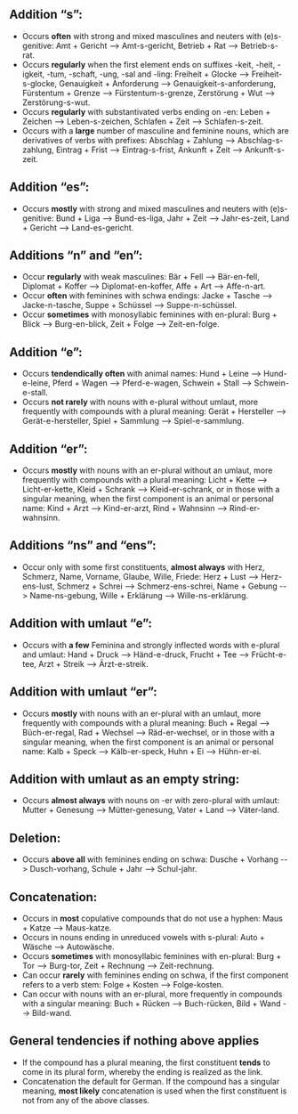 ## Addition “s”:
* Occurs **often** with strong and mixed masculines and neuters with (e)s-genitive:
Amt + Gericht --> Amt-s-gericht, Betrieb + Rat --> Betrieb-s-rat.
* Occurs **regularly** when the first element ends on suffixes -keit, -heit,
-igkeit, -tum, -schaft, -ung, -sal and -ling: Freiheit + Glocke --> Freiheit-s-glocke,
Genauigkeit + Anforderung --> Genauigkeit-s-anforderung, Fürstentum + Grenze --> Fürstentum-s-grenze,
Zerstörung + Wut --> Zerstörung-s-wut.
* Occurs **regularly** with substantivated verbs ending on -en: Leben + Zeichen --> Leben-s-zeichen,
Schlafen + Zeit --> Schlafen-s-zeit.
* Occurs with a **large** number of masculine and feminine nouns,
which are derivatives of verbs with prefixes: Abschlag + Zahlung --> Abschlag-s-zahlung,
Eintrag + Frist --> Eintrag-s-frist, Ankunft + Zeit --> Ankunft-s-zeit.

## Addition “es”:
* Occurs **mostly** with strong and mixed masculines and neuters with (e)s-genitive:
Bund + Liga --> Bund-es-liga, Jahr + Zeit --> Jahr-es-zeit, Land + Gericht --> Land-es-gericht.

## Additions “n” and “en”:
* Occur **regularly** with weak masculines: Bär + Fell --> Bär-en-fell,
Diplomat + Koffer --> Diplomat-en-koffer, Affe + Art --> Affe-n-art.
* Occur **often** with feminines with schwa endings: Jacke + Tasche --> Jacke-n-tasche,
Suppe + Schüssel --> Suppe-n-schüssel.
* Occur **sometimes** with monosyllabic feminines with en-plural: Burg + Blick --> Burg-en-blick,
Zeit + Folge --> Zeit-en-folge.

## Addition “e”:
* Occurs **tendendically often** with animal names: Hund + Leine --> Hund-e-leine,
Pferd + Wagen --> Pferd-e-wagen, Schwein + Stall --> Schwein-e-stall.
* Occurs **not rarely** with nouns with e-plural without umlaut, more frequently with compounds
with a plural meaning: Gerät + Hersteller --> Gerät-e-hersteller, Spiel + Sammlung --> Spiel-e-sammlung.

## Addition “er”:
* Occurs **mostly** with nouns with an er-plural without an umlaut, more frequently with compounds
with a plural meaning: Licht + Kette --> Licht-er-kette, Kleid + Schrank --> Kleid-er-schrank,
or in those with a singular meaning, when the first component is an animal or personal name:
Kind + Arzt --> Kind-er-arzt, Rind + Wahnsinn --> Rind-er-wahnsinn.

## Additions “ns” and “ens”:
* Occur only with some first constituents, **almost always** with Herz, Schmerz, Name, Vorname, Glaube, Wille, Friede: Herz + Lust --> Herz-ens-lust, Schmerz + Schrei --> Schmerz-ens-schrei,
Name + Gebung --> Name-ns-gebung, Wille + Erklärung --> Wille-ns-erklärung.

## Addition with umlaut “e”:
* Occurs with **a few** Feminina and strongly inflected words with e-plural and umlaut:
Hand + Druck --> Händ-e-druck, Frucht + Tee --> Frücht-e-tee, Arzt + Streik --> Ärzt-e-streik.

## Addition with umlaut “er”:
* Occurs **mostly** with nouns with an er-plural with an umlaut, more frequently with compounds
with a plural meaning: Buch + Regal --> Büch-er-regal, Rad + Wechsel --> Räd-er-wechsel,
or in those with a singular meaning, when the first component is an animal or personal name:
Kalb + Speck --> Kälb-er-speck, Huhn + Ei --> Hühn-er-ei.

## Addition with umlaut as an empty string:
* Occurs **almost always** with nouns on -er with zero-plural with umlaut:
Mutter + Genesung --> Mütter-genesung, Vater + Land --> Väter-land.

## Deletion:
* Occurs **above all** with feminines ending on schwa: Dusche + Vorhang --> Dusch-vorhang,
Schule + Jahr --> Schul-jahr.

## Concatenation:
* Occurs in **most** copulative compounds that do not use a hyphen: Maus + Katze --> Maus-katze.
* Occurs in nouns ending in unreduced vowels with s-plural: Auto + Wäsche --> Autowäsche.
* Occurs **sometimes** with monosyllabic feminines with en-plural: Burg + Tor --> Burg-tor,
Zeit + Rechnung --> Zeit-rechnung.
* Can occur **rarely** with feminines ending on schwa, if the first component refers to a verb stem: Folge + Kosten --> Folge-kosten.
* Can occur with nouns with an er-plural, more frequently in compounds
with a singular meaning: Buch + Rücken --> Buch-rücken, Bild + Wand --> Bild-wand.


## General tendencies if nothing above applies
* If the compound has a plural meaning, the first constituent **tends** to come
in its plural form, whereby the ending is realized as the link.
* Concatenation the default for German. If the compound has a singular meaning,
**most likely** concatenation is used when the first constituent is not from any of the above classes.
